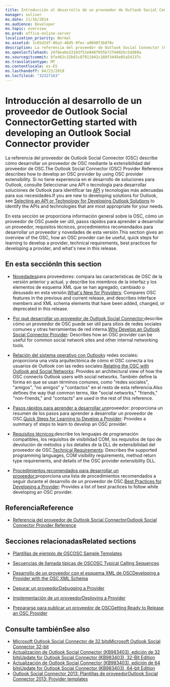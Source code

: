 ```yaml
---
title: Introducción al desarrollo de un proveedor de Outlook Social Connector
manager: soliver
ms.date: 11/16/2014
ms.audience: Developer
ms.topic: overview
ms.prod: office-online-server
localization_priority: Normal
ms.assetid: 1c65d2df-86a3-48d5-9fec-a9040f3b878c
description: La referencia del proveedor de Outlook Social Connector (OSC) describe cómo desarrollar un proveedor de OSC mediante la extensibilidad del proveedor de OSC.
ms.openlocfilehash: 24f8eabe33103f53e848f055b72fd402bc5dd89a
ms.sourcegitcommit: 8fe462c32b91c87911942c188f3445e85a54137c
ms.translationtype: MT
ms.contentlocale: es-ES
ms.lasthandoff: 04/23/2019
ms.locfileid: "32327163"
---
```

# <a name="getting-started-with-developing-an-outlook-social-connector-provider"></a><span data-ttu-id="e881d-103">Introducción al desarrollo de un proveedor de Outlook Social Connector</span><span class="sxs-lookup"><span data-stu-id="e881d-103">Getting started with developing an Outlook Social Connector provider</span></span>

<span data-ttu-id="e881d-104">La referencia del proveedor de Outlook Social Connector (OSC) describe cómo desarrollar un proveedor de OSC mediante la extensibilidad del proveedor de OSC.</span><span class="sxs-lookup"><span data-stu-id="e881d-104">The Outlook Social Connector (OSC) Provider Reference describes how to develop an OSC provider by using OSC provider extensibility.</span></span> <span data-ttu-id="e881d-105">Si no tiene experiencia en el desarrollo de soluciones para Outlook, consulte Seleccionar una API o tecnología para desarrollar soluciones de Outlook para identificar las [API](https://msdn.microsoft.com/library/8295da20-e567-4d08-b8e4-5c9b4498edd4%28Office.15%29.aspx) y tecnologías más adecuadas para sus necesidades.</span><span class="sxs-lookup"><span data-stu-id="e881d-105">If you are new to developing solutions for Outlook, see [Selecting an API or Technology for Developing Outlook Solutions](https://msdn.microsoft.com/library/8295da20-e567-4d08-b8e4-5c9b4498edd4%28Office.15%29.aspx) to identify the APIs and technologies that are most appropriate for your needs.</span></span> 

<span data-ttu-id="e881d-106">En esta sección se proporciona información general sobre la OSC, cómo un proveedor de OSC puede ser útil, pasos rápidos para aprender a desarrollar un proveedor, requisitos técnicos, procedimientos recomendados para desarrollar un proveedor y novedades de esta versión.</span><span class="sxs-lookup"><span data-stu-id="e881d-106">This section gives an overview of the OSC, how an OSC provider can be useful, quick steps for learning to develop a provider, technical requirements, best practices for developing a provider, and what's new in this release.</span></span> 
  
## <a name="in-this-section"></a><span data-ttu-id="e881d-107">En esta sección</span><span class="sxs-lookup"><span data-stu-id="e881d-107">In this section</span></span>

- <span data-ttu-id="e881d-108">[Novedades](what-s-new-for-providers.md)para proveedores: compara las características de OSC de la versión anterior y actual, y describe los miembros de la interfaz y los elementos de esquema XML que se han agregado, cambiado o desusado en esta versión.</span><span class="sxs-lookup"><span data-stu-id="e881d-108">[What's New for Providers](what-s-new-for-providers.md): Compares OSC features in the previous and current release, and describes interface members and XML schema elements that have been added, changed, or deprecated in this release.</span></span> 
    
- <span data-ttu-id="e881d-109">[Por qué desarrollar un proveedor de Outlook Social Connector:](why-develop-an-outlook-social-connector-provider.md)describe cómo un proveedor de OSC puede ser útil para sitios de redes sociales comunes y otras herramientas de red interna.</span><span class="sxs-lookup"><span data-stu-id="e881d-109">[Why Develop an Outlook Social Connector Provider](why-develop-an-outlook-social-connector-provider.md): Describes how an OSC provider can be useful for common social network sites and other internal networking tools.</span></span>
    
- <span data-ttu-id="e881d-110">[Relación del sistema operativo con Outlook](relating-the-osc-with-outlook-and-social-networks.md)y redes sociales: proporciona una vista arquitectónica de cómo el OSC conecta a los usuarios de Outlook con las redes sociales.</span><span class="sxs-lookup"><span data-stu-id="e881d-110">[Relating the OSC with Outlook and Social Networks](relating-the-osc-with-outlook-and-social-networks.md): Provides an architectural view of how the OSC connects Outlook users with social networks.</span></span> <span data-ttu-id="e881d-111">También define la forma en que se usan términos comunes, como "redes sociales", "amigos", "no amigos" y "contactos" en el resto de esta referencia.</span><span class="sxs-lookup"><span data-stu-id="e881d-111">Also defines the way that common terms, like "social networks," "friends," "non-friends," and "contacts" are used in the rest of this reference.</span></span>
    
- <span data-ttu-id="e881d-112">[Pasos rápidos para aprender a desarrollar un](quick-steps-for-learning-to-develop-a-provider.md)proveedor: proporciona un resumen de los pasos para aprender a desarrollar un proveedor de OSC.</span><span class="sxs-lookup"><span data-stu-id="e881d-112">[Quick Steps for Learning to Develop a Provider](quick-steps-for-learning-to-develop-a-provider.md): Provides a summary of steps to learn to develop an OSC provider.</span></span>
    
- <span data-ttu-id="e881d-113">[Requisitos técnicos:](technical-requirements.md)describe los lenguajes de programación compatibles, los requisitos de visibilidad COM, los requisitos de tipo de devolución de métodos y los detalles de la DLL de extensibilidad del proveedor de OSC.</span><span class="sxs-lookup"><span data-stu-id="e881d-113">[Technical Requirements](technical-requirements.md): Describes the supported programming languages, COM visibility requirements, method return type requirements, and details of the OSC provider extensibility DLL.</span></span>
    
- <span data-ttu-id="e881d-114">[Procedimientos recomendados para desarrollar un proveedor:](best-practices-for-developing-a-provider.md)proporciona una lista de procedimientos recomendados a seguir durante el desarrollo de un proveedor de OSC.</span><span class="sxs-lookup"><span data-stu-id="e881d-114">[Best Practices for Developing a Provider](best-practices-for-developing-a-provider.md): Provides a list of best practices to follow while developing an OSC provider.</span></span>
    
## <a name="reference"></a><span data-ttu-id="e881d-115">Referencia</span><span class="sxs-lookup"><span data-stu-id="e881d-115">Reference</span></span>

- [<span data-ttu-id="e881d-116">Referencia del proveedor de Outlook Social Connector</span><span class="sxs-lookup"><span data-stu-id="e881d-116">Outlook Social Connector Provider Reference</span></span>](outlook-social-connector-provider-reference-0.md)
  
## <a name="related-sections"></a><span data-ttu-id="e881d-117">Secciones relacionadas</span><span class="sxs-lookup"><span data-stu-id="e881d-117">Related sections</span></span>

- [<span data-ttu-id="e881d-118">Plantillas de ejemplo de OSC</span><span class="sxs-lookup"><span data-stu-id="e881d-118">OSC Sample Templates</span></span>](osc-sample-templates.md)
  
- [<span data-ttu-id="e881d-119">Secuencias de llamada típicas de OSC</span><span class="sxs-lookup"><span data-stu-id="e881d-119">OSC Typical Calling Sequences</span></span>](osc-typical-calling-sequences.md)
  
- [<span data-ttu-id="e881d-120">Desarrollo de un proveedor con el esquema XML de OSC</span><span class="sxs-lookup"><span data-stu-id="e881d-120">Developing a Provider with the OSC XML Schema</span></span>](developing-a-provider-with-the-osc-xml-schema.md)
  
- [<span data-ttu-id="e881d-121">Depurar un proveedor</span><span class="sxs-lookup"><span data-stu-id="e881d-121">Debugging a Provider</span></span>](debugging-a-provider.md)
  
- [<span data-ttu-id="e881d-122">Implementación de un proveedor</span><span class="sxs-lookup"><span data-stu-id="e881d-122">Deploying a Provider</span></span>](deploying-a-provider.md)
  
- [<span data-ttu-id="e881d-123">Prepararse para publicar un proveedor de OSC</span><span class="sxs-lookup"><span data-stu-id="e881d-123">Getting Ready to Release an OSC Provider</span></span>](getting-ready-to-release-an-osc-provider.md)
  
## <a name="see-also"></a><span data-ttu-id="e881d-124">Consulte también</span><span class="sxs-lookup"><span data-stu-id="e881d-124">See also</span></span>

- [<span data-ttu-id="e881d-125">Microsoft Outlook Social Connector de 32 bits</span><span class="sxs-lookup"><span data-stu-id="e881d-125">Microsoft Outlook Social Connector 32-bit</span></span>](https://www.microsoft.com/downloads/details.aspx?FamilyID=b638cc14-11e5-448a-b5a6-4f553ce81b94)
- [<span data-ttu-id="e881d-126">Actualización de Outlook Social Connector (KB983403), edición de 32 bits</span><span class="sxs-lookup"><span data-stu-id="e881d-126">Update for Outlook Social Connector (KB983403), 32-Bit Edition</span></span>](https://www.microsoft.com/downloads/details.aspx?FamilyID=9886faca-f1c5-4579-83e2-c872c7abc61a)
- [<span data-ttu-id="e881d-127">Actualización de Outlook Social Connector (KB983403), edición de 64 bits</span><span class="sxs-lookup"><span data-stu-id="e881d-127">Update for Outlook Social Connector (KB983403), 64-bit Edition</span></span>](https://www.microsoft.com/downloads/details.aspx?FamilyID=72a506a7-8a91-4d56-8b27-bf3b3f58fe9a)
- [<span data-ttu-id="e881d-128">Outlook Social Connector 2013: Plantillas de proveedor</span><span class="sxs-lookup"><span data-stu-id="e881d-128">Outlook Social Connector 2013: Provider templates</span></span>](https://code.msdn.microsoft.com/Outlook-Social-Connector-73fd8d2c)

